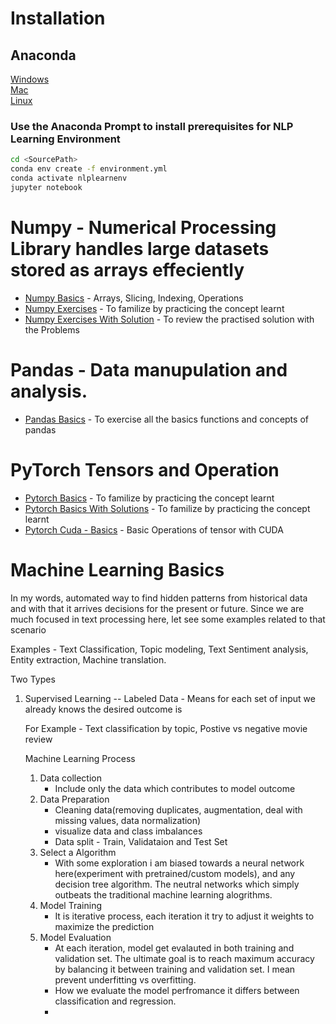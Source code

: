 # Installation
## Anaconda 

[Windows](https://docs.anaconda.com/anaconda/install/windows/)   
[Mac](https://docs.anaconda.com/anaconda/install/mac-os/)    
[Linux](https://docs.anaconda.com/anaconda/install/linux/)   

### Use the Anaconda Prompt to install prerequisites for NLP Learning Environment
```bash
cd <SourcePath>
conda env create -f environment.yml
conda activate nlplearnenv
jupyter notebook
```

# Numpy - Numerical Processing Library handles large datasets stored as arrays effeciently

- [Numpy Basics](https://github.com/barathvaj/NLP-Learning-And-Training/blob/master/Installation%20and%20Basics/Numpy%20Basics.ipynb) - Arrays, Slicing, Indexing, Operations
- [Numpy Exercises](https://github.com/barathvaj/NLP-Learning-And-Training/blob/master/Installation%20and%20Basics/Numpy-Exercises.ipynb) - To familize by practicing the concept learnt
- [Numpy Exercises With Solution](https://github.com/barathvaj/NLP-Learning-And-Training/blob/master/Installation%20and%20Basics/Numpy-Exercises%20-%20With%20Solutions.ipynb) - To review the practised solution with the Problems

# Pandas - Data manupulation and analysis.
- [Pandas Basics](https://github.com/barathvaj/NLP-Learning-And-Training/blob/master/Installation%20and%20Basics/Pandas%20Basics.ipynb) - To exercise all the basics functions and concepts of pandas

# PyTorch Tensors and Operation
- [Pytorch Basics](https://github.com/barathvaj/NLP-Learning-And-Training/blob/master/Installation%20and%20Basics/Pytorch%20Basics%20Exercises.ipynb) - To familize by practicing the concept learnt
- [Pytorch Basics With Solutions](https://github.com/barathvaj/NLP-Learning-And-Training/blob/master/Installation%20and%20Basics/Pytorch%20Basics%20Exercises%20-%20With%20Solutions.ipynb) - To familize by practicing the concept learnt
- [Pytorch Cuda - Basics](https://github.com/barathvaj/NLP-Learning-And-Training/blob/master/Installation%20and%20Basics/Pytorch-Cuda.ipynb) - Basic Operations of tensor with CUDA
# Machine Learning Basics

In my words, automated way to find hidden patterns from historical data and with that it arrives decisions for the present or future. Since we are much focused in text processing here, let see some examples related to that scenario

Examples - Text Classification, Topic modeling, Text Sentiment analysis, Entity extraction, Machine translation.

Two Types

1) Supervised Learning
   -- Labeled Data - Means for each set of input we already knows the desired outcome is
   
   For Example - Text classification by topic, Postive vs negative movie review
   
   Machine Learning Process
   
   1) Data collection
      -  Include only the data which contributes to model outcome       
   2) Data Preparation
      -  Cleaning data(removing duplicates, augmentation, deal with missing values, data normalization)
      -  visualize data and class imbalances
      -  Data split - Train, Validataion and Test Set
   3) Select a Algorithm
      -  With some exploration i am biased towards a neural network here(experiment with pretrained/custom models), and any decision tree algorithm. The neutral networks which simply outbeats the traditional machine learning alogrithms.
   4)  Model Training
       - It is iterative process, each iteration it try to adjust it weights to maximize the prediction
   5) Model Evaluation
       - At each iteration, model get evalauted in both training and validation set. The ultimate goal is to reach maximum accuracy by balancing it between training and validation set. I mean prevent underfitting vs overfitting. 
       - How we evaluate the model perfromance it differs between classification and regression. 
       - 
   
  
  
    
